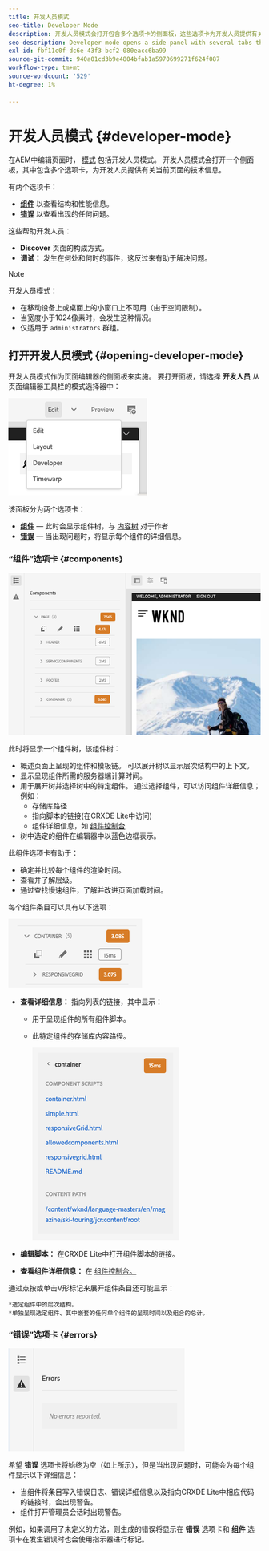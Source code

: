 ```yaml
---
title: 开发人员模式
seo-title: Developer Mode
description: 开发人员模式会打开包含多个选项卡的侧面板，这些选项卡为开发人员提供有关当前页面的信息
seo-description: Developer mode opens a side panel with several tabs that provide a developer with information about the current page
exl-id: fbf11c0f-dc6e-43f3-bcf2-080eacc6ba99
source-git-commit: 940a01cd3b9e4804bfab1a5970699271f624f087
workflow-type: tm+mt
source-wordcount: '529'
ht-degree: 1%

---
```


# 开发人员模式 {#developer-mode}

在AEM中编辑页面时， [模式](/help/sites-cloud/authoring/fundamentals/environment-tools.md#page-modes) 包括开发人员模式。 开发人员模式会打开一个侧面板，其中包含多个选项卡，为开发人员提供有关当前页面的技术信息。

有两个选项卡：

* **[组件](#components)** 以查看结构和性能信息。
* **[错误](#errors)** 以查看出现的任何问题。

这些帮助开发人员：

* **Discover** 页面的构成方式。
* **调试：** 发生在何处和何时的事件，这反过来有助于解决问题。

>[!NOTE]
>
>开发人员模式：
>
>* 在移动设备上或桌面上的小窗口上不可用（由于空间限制）。
>  * 当宽度小于1024像素时，会发生这种情况。
>* 仅适用于 `administrators` 群组。


## 打开开发人员模式 {#opening-developer-mode}

开发人员模式作为页面编辑器的侧面板来实施。 要打开面板，请选择 **开发人员** 从页面编辑器工具栏的模式选择器中：

![打开开发人员模式](assets/developer-mode.png)

该面板分为两个选项卡：

* **[组件](#components)**  — 此时会显示组件树，与 [内容树](/help/sites-cloud/authoring/fundamentals/environment-tools.md#content-tree) 对于作者
* **[错误](#errors)**  — 当出现问题时，将显示每个组件的详细信息。

### “组件”选项卡 {#components}

![“组件”选项卡](assets/developer-mode-components-tab.png)

此时将显示一个组件树，该组件树：

* 概述页面上呈现的组件和模板链。 可以展开树以显示层次结构中的上下文。
* 显示呈现组件所需的服务器端计算时间。
* 用于展开树并选择树中的特定组件。 通过选择组件，可以访问组件详细信息；例如：
   * 存储库路径
   * 指向脚本的链接(在CRXDE Lite中访问)
   * 组件详细信息，如 [组件控制台](/help/sites-cloud/authoring/features/components-console.md)
* 树中选定的组件在编辑器中以蓝色边框表示。

此组件选项卡有助于：

* 确定并比较每个组件的渲染时间。
* 查看并了解层级。
* 通过查找慢速组件，了解并改进页面加载时间。

每个组件条目可以具有以下选项：

![开发人员模式组件示例](assets/developer-mode-component-example.png)

* **查看详细信息：** 指向列表的链接，其中显示：
   * 用于呈现组件的所有组件脚本。
   * 此特定组件的存储库内容路径。

      ![查看详细信息](assets/developer-mode-view-details.png)

* **编辑脚本：** 在CRXDE Lite中打开组件脚本的链接。

* **查看组件详细信息：** 在 [组件控制台。](/help/sites-cloud/authoring/features/components-console.md)

通过点按或单击V形标记来展开组件条目还可能显示：

    *选定组件中的层次结构。
    *单独呈现选定组件、其中嵌套的任何单个组件的呈现时间以及组合的总计。

### “错误”选项卡 {#errors}

![“错误”选项卡](assets/developer-mode-errors-tab.png)

希望 **错误** 选项卡将始终为空（如上所示），但是当出现问题时，可能会为每个组件显示以下详细信息：

* 当组件将条目写入错误日志、错误详细信息以及指向CRXDE Lite中相应代码的链接时，会出现警告。
* 组件打开管理员会话时出现警告。

例如，如果调用了未定义的方法，则生成的错误将显示在 **错误** 选项卡和 **组件** 选项卡在发生错误时也会使用指示器进行标记。
